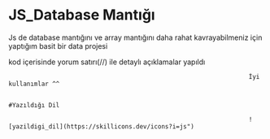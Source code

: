 # JS_Database Mantığı


Js de database mantığını ve array mantığını daha rahat kavrayabilmeniz için yaptığım basit bir data projesi

kod içerisinde yorum satırı(//) ile detaylı açıklamalar yapıldı 

                                                                      
                                                                      
                                                                      
                                                                      İyi kullanımlar ^^
                                                                      
                                                                      #Yazıldığı Dil 
                                                                      
                                                                      ![yazildigi_dil](https://skillicons.dev/icons?i=js")
